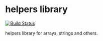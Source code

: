 helpers library
=======
[![Build Status](https://travis-ci.org/Kachit/helpers.svg)](https://travis-ci.org/Kachit/helpers)

helpers library for arrays, strings and others.
